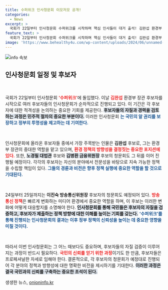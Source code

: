 ```yaml
---
title: 수퍼위크 인사청문회 이모저모 공개!
categories:
  - News
excerpt: >
  국회가 22일부터 인사청문회 수퍼위크를 시작하며 핵심 인사들이 대거 출석! 김완섭 환경부 장관 후보자를 필두로, 노경필 대법관 등 쟁쟁한 인사들이 어떤 발언을 할지 주목된다. 관심 집중!
feature_text: >
  국회가 22일부터 인사청문회 수퍼위크를 시작하며 핵심 인사들이 대거 출석! 김완섭 환경부 장관 후보자를 필두로, 노경필 대법관 등 쟁쟁한 인사들이 어떤 발언을 할지 주목된다. 관심 집중!
image: 'https://www.behealthy4u.com/wp-content/uploads/2024/06/unnamed-file.png'
---
```


<p><img src="https://www.behealthy4u.com/wp-content/uploads/2024/06/unnamed-file.png" alt="info 속보" /></p>

<h2 data-ke-size="size26">인사청문회 일정 및 후보자</h2>

<p data-ke-size="size16">&nbsp;</p>

<p>국회가 22일부터 인사청문회 <b><span style="color: #ee2323;">‘수퍼위크’</span></b>에 돌입했다. 이날 <b><span style="color: #ee2323;">김완섭</span></b> 환경부 장관 후보자를 시작으로 여러 후보자들의 인사청문회가 순차적으로 진행되고 있다. 이 기간은 각 후보자에 대한 적격성을 논의하는 중요한 기회를 제공한다. <b><span style="background-color: #21538527;">후보자들의 자질과 경력을 검토하는 과정은 민주적 절차의 중요한 부분이다.</span></b> 이러한 인사청문회  <b><span style="color: #1a5490;">는 국민의 알 권리를 보장하고 정부의 투명성을 제고하는 데 기여한다.</span></b></p></p>

<p data-ke-size="size16">&nbsp;</p>

<p>인사청문회에 올라온 후보자들 중에서 가장 주목받는 인물은 <b>김완섭</b> 후보로, 그는 환경부 장관의 중대한 역할을 맡고 있으며, <b><span style="color: #ee2323;">환경 정책의 방향성을 결정짓는 중요한 포지션에 있다.</span></b> 또한, <b><span style="background-color: #21538527;">노경필 대법관</span></b> 후보와 <b><span style="background-color: #21538527;">김병환 금융위원장</span></b> 후보의 청문회도 그 뒤를 이어 진행될 예정이다. 각각의 후보자는 자신의 분야에서 전문성을 바탕으로 지속 가능한 정책을 수립할 책임이 있다. <b><span style="color: #1a5490;">그들의 경륜과 비전은 향후 정책 실행에 중요한 역할을 할 것으로 기대된다.</span></b></p></p>

<p data-ke-size="size16">&nbsp;</p>

<p>24일부터 25일까지는 <b>이진숙 방송통신위원장</b> 후보자의 청문회도 예정되어 있다. <b><span style="color: #ee2323;">방송통신 정책</span></b>은 빠르게 변화하는 미디어 환경에서 중요한 역할을 하며, 이 후보는 이러한 변화에 어떻게 대응할지를 소명해야 한다. <b><span style="background-color: #21538527;">인사청문회를 통해 국민들은 후보자의 자질을 검증하고, 후보자가 제출하는 정책 방향에 대한 이해를 높이는 기회를 갖는다.</span></b> <b><span style="color: #1a5490;">‘수퍼위크’를 통해 진행되는 인사청문회의 결과는 이후 정부 정책의 신뢰성을 높이는 데 중요한 영향을 미칠 것이다.</span></b></p></p>

<p data-ke-size="size16">&nbsp;</p> 

<p>따라서 이번 인사청문회는 그 어느 때보다도 중요하며, 후보자들의 자질 검증이 이루어지는 과정이 반드시 필요하다. <b><span style="color: #ee2323;">국민의 신뢰를 얻기 위한 과정</span></b>이기도 한 만큼, 후보자들은 프로페셔널한 자세로 임해야 한다. 결론적으로, 각 후보자의 청문회가 예정대로 진행되어 각 분야의 정책과 방향성에 대한 명확한 비전을 제시하기를 기대한다. <b><span style="background-color: #21538527;">이러한 과정은 결국 국민과의 신뢰를 구축하는 중요한 초석이 된다.</span></b></p>
생생한 뉴스, <a href="https://onioninfo.kr" rel="dofollow">onioninfo.kr</a>


